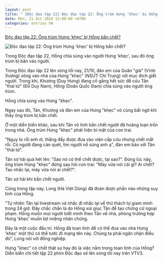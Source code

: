 ```yaml
---
layout: post
title: " [Độc đạo tập 22] Độc đạo tập 22: Ông trùm Hưng 'khẹc' bị Hồng bắn chết?"
date: Mon, 21 Oct 2024 13:00:00 +0700
categories: entries VN
---
```

[Độc đạo tập 22: Ông trùm Hưng 'khẹc' bị Hồng bắn chết?](https://vietnamnet.vn/doc-dao-tap-22-ong-trum-hung-khec-bi-hong-ban-chet-2333840.html)

![Độc đạo tập 22: Ông trùm Hưng 'khẹc' bị Hồng bắn chết?](https://static-images.vnncdn.net/vps_images_publish/000001/000003/2024/10/21/doc-dao-tap-22-ong-trum-hung-khec-bi-hong-ban-chet-7473.jpg?width=0&s=8KqKpcyk_l_qut5xG7qJjw)

Trong Độc đạo tập 22, Hồng chĩa súng vào người Hưng 'khẹc', sau đó ông trùm bị bắn vào người.

Trong Độc đạo tập 22 lên sóng tối nay, 21/10, đàn em của Quân "già" (Vĩnh Xương) xông vào nhà của Hưng "khẹc" (NSƯT Chí Trung) với mục đích giết người. Trong khi, Khương (Duy Hưng) đang cố gắng hết sức để cứu Tân "thái tử" (Đỗ Duy Nam), Hồng (Doãn Quốc Đam) chĩa súng vào người ông trùm.

Hồng chĩa súng vào Hưng "khẹc".

Ngay sau đó, Tân, Khương và đàn em của Hưng "khẹc" vô cùng bất ngờ khi thấy ông trùm bị bắn chết.

Ở một diễn biến khác, sau khi Tân vô tình bắn chết người đã hoảng loạn trốn trong nhà. Ông trùm Hưng "khẹc" phát hiện bí mật của con trai.

"Nguy to rồi anh ơi, thằng đấy được đưa vào viện cấp cứu nhưng chết mất rồi. Có người đang càn quét, tìm người nổ súng anh ạ", đàn em báo với Tân "thái tử".

Tân sợ hãi quá hét lên: "Sao nó có thể chết được, tại sao?". Đúng lúc này, ông trùm Hưng "khẹc" đứng sau hỏi con trai: "Mày vừa nói cái gì? Ai chết? Tao nhắc lại, mày vừa nói ai chết?".

Tân sợ hãi khi bắn chết người.

Cũng trong tập này, Long (Hà Việt Dũng) đã đoán được phần nào những suy tính của Hồng.

"Tự nhiên Tân lại livestream và nhắc đi nhắc lại về thử thách tự giam mình trong 24 giờ. Đây chắc chắn là do Hồng xúi giục Tân để tạo chứng cứ ngoại phạm. Hồng muốn mọi người biết mình theo Tân về nhà, phòng trường hợp Hưng 'khẹc' muốn bịt miệng nhân chứng.

Đây là một cuộc đấu trí. Hồng đã toan tính để có thể đưa vào nhà Hưng 'khẹc' một thứ có thể tước đi mạng tên này. Chúng ta phải ngăn chặn điều đó", Long nói với đồng nghiệp.

Hưng "khẹc" có chết thật sự hay đó là việc nằm trong toan tính của Hồng? Diễn biến chi tiết tập 22 phim Độc đạo sẽ lên sóng tối nay trên VTV3.


